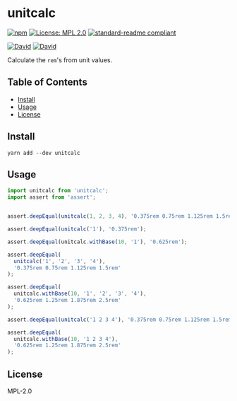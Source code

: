 # unitcalc

[![npm](https://img.shields.io/npm/v/unitcalc.svg?style=flat-square)](https://www.npmjs.com/package/unitcalc)
[![License: MPL 2.0](https://img.shields.io/badge/License-MPL%202.0-brightgreen.svg?style=flat-square)](https://opensource.org/licenses/MPL-2.0)
[![standard-readme compliant](https://img.shields.io/badge/standard--readme-OK-green.svg?style=flat-square)](https://github.com/RichardLitt/standard-readme)

[![David](https://img.shields.io/david/yldio/unitcalc.svg?style=flat-square)](https://david-dm.org/yldio/unitcalc)
[![David](https://img.shields.io/david/dev/yldio/unitcalc.svg?style=flat-square)](https://david-dm.org/yldio/unitcalc?type=dev)

Calculate the `rem`'s from unit values.

## Table of Contents

- [Install](#install)
- [Usage](#usage)
- [License](#license)

## Install

```
yarn add --dev unitcalc
```

## Usage

```js
import unitcalc from 'unitcalc';
import assert from 'assert';


assert.deepEqual(unitcalc(1, 2, 3, 4), '0.375rem 0.75rem 1.125rem 1.5rem');

assert.deepEqual(unitcalc('1'), '0.375rem');

assert.deepEqual(unitcalc.withBase(10, '1'), '0.625rem');

assert.deepEqual(
  unitcalc('1', '2', '3', '4'),
  '0.375rem 0.75rem 1.125rem 1.5rem'
);

assert.deepEqual(
  unitcalc.withBase(10, '1', '2', '3', '4'),
  '0.625rem 1.25rem 1.875rem 2.5rem'
);

assert.deepEqual(unitcalc('1 2 3 4'), '0.375rem 0.75rem 1.125rem 1.5rem');

assert.deepEqual(
  unitcalc.withBase(10, '1 2 3 4'),
  '0.625rem 1.25rem 1.875rem 2.5rem'
);
```

## License

MPL-2.0
